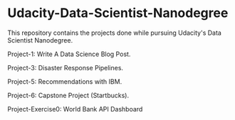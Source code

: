 # Udacity-Data-Scientist-Nanodegree

This repository contains the projects done while pursuing Udacity's Data Scientist Nanodegree.

Project-1: Write A Data Science Blog Post.

Project-3: Disaster Response Pipelines.

Project-5: Recommendations with IBM.

Project-6: Capstone Project (Startbucks).

Project-Exercise0: World Bank API Dashboard

